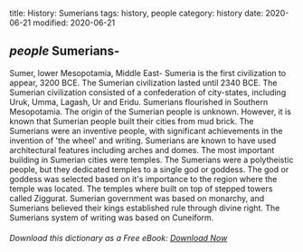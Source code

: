 title: History: Sumerians
tags: history, people
category: history
date: 2020-06-21
modified: 2020-06-21

## _people_  Sumerians-
Sumer, lower Mesopotamia, Middle East-
Sumeria is
the first civilization to appear,   3200 BCE.  The Sumerian
civilization lasted until   2340 BCE.
  The Sumerian civilization
consisted of a confederation of city-states, including Uruk, Umma,
Lagash, Ur and Eridu.  Sumerians flourished in Southern Mesopotamia.
The origin of the Sumerian people is unknown. However, it is known
that Sumerian people built their cities from mud brick.  The Sumerians
were an inventive people, with significant achievements in the
invention of 'the wheel' and writing. Sumerians are known to have used
architectural features including arches and domes.   The most
important building in Sumerian cities were temples.   The Sumerians
were a polytheistic people, but they dedicated temples to a single god
or goddess.  The god or goddess was selected based on it's importance to
the region where the temple was located. The temples where built on
top of stepped towers called   Ziggurat. Sumerian
government was based on monarchy, and Sumerians believed their kings
established rule through divine right.  The Sumerians system of
writing was based on   Cuneiform.


###### Download *this* dictionary as a Free eBook: [Download Now]({static}static/SerfHistoryDictionary.pdf)

